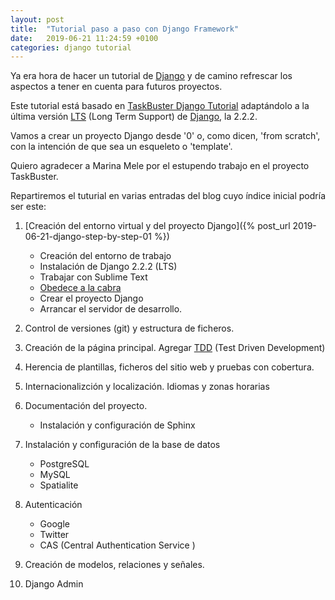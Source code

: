 ```yaml
---
layout: post
title:  "Tutorial paso a paso con Django Framework"
date:   2019-06-21 11:24:59 +0100
categories: django tutorial
---
```


Ya era hora de hacer un tutorial de [Django] y de camino refrescar los aspectos a tener en cuenta para futuros proyectos.

Este tutorial está basado en [TaskBuster Django Tutorial](http://www.marinamele.com/taskbuster-django-tutorial) adaptándolo a la última versión [LTS] (Long Term Support) de [Django], la 2.2.2.

Vamos a crear un proyecto Django desde '0' o, como dicen, 'from scratch', con la intención de que sea un esqueleto o 'template'.

Quiero agradecer a Marina Mele por el estupendo trabajo en el proyecto TaskBuster.

Repartiremos el tuturial en varias entradas del blog cuyo índice inicial podría ser este:

1. [Creación del entorno virtual y del proyecto Django]({% post_url 2019-06-21-django-step-by-step-01 %})
    * Creación del entorno de trabajo
    * Instalación de Django 2.2.2 (LTS)
    * Trabajar con Sublime Text
    * [Obedece a la cabra](http://www.obeythetestinggoat.com/)
    * Crear el proyecto Django
    * Arrancar el servidor de desarrollo.

2. Control de versiones (git) y estructura de ficheros.

3. Creación de la página principal. Agregar [TDD] (Test Driven Development)

4. Herencia de plantillas, ficheros del sitio web y pruebas con cobertura.

5. Internacionalizción y localización. Idiomas y zonas horarias

6. Documentación del proyecto.
    * Instalación y configuración de Sphinx

7. Instalación y configuración de la base de datos
    * PostgreSQL
    * MySQL
    * Spatialite

8. Autenticación
    * Google
    * Twitter
    * CAS (Central Authentication Service )

9. Creación de modelos, relaciones y señales.

10. Django Admin

[Django]: https://docs.djangoproject.com/en/2.2/
[TDD]: https://es.wikipedia.org/wiki/Desarrollo_guiado_por_pruebas
[LTS]: https://www.djangoproject.com/download/
